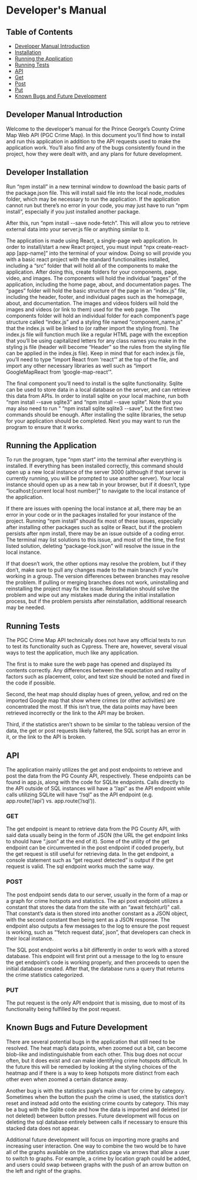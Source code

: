 <!-- Developer's Manual -->

# Developer's Manual

<!-- Developer Manual TABLE OF CONTENTS -->

## Table of Contents

- [Developer Manual Introduction ](#developer-manual-introduction )
- [Installation](#developer-installation )
- [Running the Application ](#running-the-application)
- [Running Tests](#running-tests)
- [API](#api)
- [Get](#get)
- [Post](#post)
- [Put](#put)
- [Known Bugs and Future Development](#known-bugs-and-future-development)

## Developer Manual Introduction 

Welcome to the developer’s manual for the Prince George’s County Crime Map Web API (PGC Crime Map). In this document you’ll find how to install and run this application in addition to the API requests used to make the application work. You’ll also find any of the bugs consistently found in the project, how they were dealt with, and any plans for future development. 

## Developer Installation 
	
Run “npm install” in a new terminal window to download the basic parts of the package.json file. This will install said file into the local node_modules folder, which may be necessary to run the application. If the application cannot run but there’s no error in your code, you may just have to run “npm install”, especially if you just installed another package.

After this, run “npm install --save node-fetch”. This will allow you to retrieve external data into your server.js file or anything similar to it. 

The application is made using React, a single-page web application. In order to install/start a new React project, you must input “npx create-react-app [app-name]” into the terminal of your window. Doing so will provide you with a basic react project with the standard functionalities installed, including a “src” folder that will hold all of the components to make the application. 
After doing this, create folders for your components, page, video, and images. The components will hold the individual “pages” of the application, including the home page, about, and documentation pages. The “pages” folder will hold the basic structure of the page in an “index.js” file, including the header, footer, and individual pages such as the homepage, about, and documentation. The images and videos folders will hold the images and videos (or link to them) used for the web page. 
The components folder will hold an individual folder for each component’s page structure called “index.js” and a styling file named “component_name.js” that the index.js will be linked to (or rather import the styling from). The index.js file will function much like a regular HTML page with the exception that you’ll be using capitalized letters for any class names you make in the styling js file (header will become “Header” so the rules from the styling file can be applied in the index.js file). Keep in mind that for each index.js file, you’ll need to type “import React from ‘react’” at the top of the file, and import any other necessary libraries as well such as “import GoogleMapReact from ‘google-map-react’”. 

The final component you’ll need to install is the sqlite functionality. Sqlite can be used to store data in a local database on the server, and can retrieve this data from APIs. In order to install sqlite on your local machine, run both “npm install --save sqlite3” and “npm install --save sqlite”. Note that you may also need to run “ “npm install sqlite sqlite3 --save”, but the first two commands should be enough. 
After installing the sqlite libraries, the setup for your application should be completed. Next you may want to run the program to ensure that it works. 


## Running the Application 

To run the program, type “npm start” into the terminal after everything is installed. If everything has been installed correctly, this command should open up a new local instance of the server 3000 (although if that server is currently running, you will be prompted to use another server). Your local instance should open up as a new tab in your browser, but if it doesn’t, type “localhost:[current local host number]” to navigate to the local instance of the application. 

If there are issues with opening the local instance at all, there may be an error in your code or in the packages installed for your instance of the project. Running “npm install” should fix most of these issues, especially after installing other packages such as sqlite or React, but if the problem persists after npm install, there may be an issue outside of a coding error. The terminal may list solutions to this issue, and most of the time, the first listed solution, deleting “package-lock.json” will resolve the issue in the local instance. 

If that doesn’t work, the other options may resolve the problem, but if they don’t, make sure to pull any changes made to the main branch if you’re working in a group. The version differences between branches may resolve the problem. If pulling or merging branches does not work, uninstalling and reinstalling the project may fix the issue. Reinstallation should solve the problem and wipe out any mistakes made during the initial installation process, but if the problem persists after reinstallation, additional research may be needed. 

## Running Tests

The PGC Crime Map API technically does not have any official tests to run to test its functionality such as Cypress. There are, however, several visual ways to test the application, much like any application. 

The first is to make sure the web page has opened and displayed its contents correctly. Any differences between the expectation and reality of factors such as placement, color, and text size should be noted and fixed in the code if possible. 

Second, the heat map should display hues of green, yellow, and red on the imported Google map that show where crimes (or other activities) are concentrated the most. If this isn’t true, the data points may have been retrieved incorrectly or the link to the API may be broken. 

Third, if the statistics aren’t shown to be similar to the tableau version of the data, the get or post requests likely faltered, the SQL script has an error in it, or the link to the API is broken. 


## API

The application mainly utilizes the get and post endpoints to retrieve and post the data from the PG County API, respectively. These endpoints can be found in app.js, along with the code for SQLite endpoints. Calls directly to the API outside of SQL instances will have a “/api” as the API endpoint while calls utilizing SQLite will have “/sql” as the API endpoint (e.g. app.route(‘/api’) vs. app.route(‘/sql’)). 


### GET

The get endpoint is meant to retrieve data from the PG County API, with said data usually being in the form of JSON (the URL the get endpoint links to should have “.json” at the end of it). Some of the utility of the get endpoint can be circumvented in the post endpoint if coded properly, but the get request is still useful for retrieving data. In the get endpoint, a console statement such as “get request detected” is output if the get request is valid. The sql endpoint works much the same way. 


### POST

The post endpoint sends data to our server, usually in the form of a map or a graph for crime hotspots and statistics. The api post endpoint utilizes a constant that stores the data from the site with an “await fetch(url)” call. That constant’s data is then stored into another constant as a JSON object, with the second constant then being sent as a JSON response. The endpoint also outputs a few messages to the log to ensure the post request is working, such as “‘fetch request data’, json”, that developers can check in their local instance. 

The SQL post endpoint works a bit differently in order to work with a stored database. This endpoint will first print out a message to the log to ensure the get endpoint’s code is working properly, and then proceeds to open the initial database created. After that, the database runs a query that returns the crime statistics categorized. 


### PUT

The put request is the only API endpoint that is missing, due to most of its functionality being fulfilled by the post request. 


## Known Bugs and Future Development

There are several potential bugs in the application that still need to be resolved. The heat map’s data points, when zoomed out a bit, can become blob-like and indistinguishable from each other. This bug does not occur often, but it does exist and can make identifying crime hotspots difficult. In the future this will be remedied by looking at the styling choices of the heatmap and if there is a way to keep hotspots more distinct from each other even when zoomed a certain distance away. 

Another bug is with the statistics page’s main chart for crime by category. Sometimes when the button the push the crime is used, the statistics don’t reset and instead add onto the existing crime counts by category. This may be a bug with the Sqlite code and how the data is imported and deleted (or not deleted) between button presses. Future development will focus on deleting the sql database entirely between calls if necessary to ensure this stacked data does not appear. 

Additional future development will focus on importing more graphs and increasing user interaction. One way to combine the two would be to have all of the graphs available on the statistics page via arrows that allow a user to switch to graphs. For example, a crime by location graph could be added, and users could swap between graphs with the push of an arrow button on the left and right of the graphs. 
